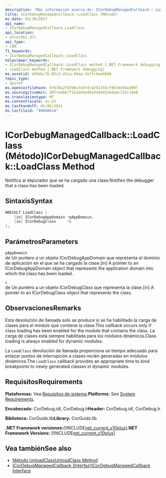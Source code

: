 ```yaml
---
description: 'Más información acerca de: ICorDebugManagedCallback:: LoadClass (método)'
title: ICorDebugManagedCallback::LoadClass (Método)
ms.date: 03/30/2017
api_name:
- ICorDebugManagedCallback.LoadClass
api_location:
- mscordbi.dll
api_type:
- COM
f1_keywords:
- ICorDebugManagedCallback::LoadClass
helpviewer_keywords:
- ICorDebugManagedCallback::LoadClass method [.NET Framework debugging]
- LoadClass method [.NET Framework debugging]
ms.assetid: e58dac7b-85c3-41ca-b9aa-3a7fc9ae6680
topic_type:
- apiref
ms.openlocfilehash: 6f670a2f0798c7edfdc4292334cf9534e59a3007
ms.sourcegitcommit: ddf7edb67715a5b9a45e3dd44536dabc153c1de0
ms.translationtype: MT
ms.contentlocale: es-ES
ms.lasthandoff: 02/06/2021
ms.locfileid: "99660614"
---
```

# <a name="icordebugmanagedcallbackloadclass-method"></a><span data-ttu-id="c2b93-103">ICorDebugManagedCallback::LoadClass (Método)</span><span class="sxs-lookup"><span data-stu-id="c2b93-103">ICorDebugManagedCallback::LoadClass Method</span></span>

<span data-ttu-id="c2b93-104">Notifica al depurador que se ha cargado una clase.</span><span class="sxs-lookup"><span data-stu-id="c2b93-104">Notifies the debugger that a class has been loaded.</span></span>  
  
## <a name="syntax"></a><span data-ttu-id="c2b93-105">Sintaxis</span><span class="sxs-lookup"><span data-stu-id="c2b93-105">Syntax</span></span>  
  
```cpp  
HRESULT LoadClass (  
    [in] ICorDebugAppDomain *pAppDomain,  
    [in] ICorDebugClass     *c  
);  
```  
  
## <a name="parameters"></a><span data-ttu-id="c2b93-106">Parámetros</span><span class="sxs-lookup"><span data-stu-id="c2b93-106">Parameters</span></span>  

 `pAppDomain`  
 <span data-ttu-id="c2b93-107">de Un puntero a un objeto ICorDebugAppDomain que representa el dominio de aplicación en el que se ha cargado la clase.</span><span class="sxs-lookup"><span data-stu-id="c2b93-107">[in] A pointer to an ICorDebugAppDomain object that represents the application domain into which the class has been loaded.</span></span>  
  
 `c`  
 <span data-ttu-id="c2b93-108">de Un puntero a un objeto ICorDebugClass que representa la clase.</span><span class="sxs-lookup"><span data-stu-id="c2b93-108">[in] A pointer to an ICorDebugClass object that represents the class.</span></span>  
  
## <a name="remarks"></a><span data-ttu-id="c2b93-109">Observaciones</span><span class="sxs-lookup"><span data-stu-id="c2b93-109">Remarks</span></span>  

 <span data-ttu-id="c2b93-110">Esta devolución de llamada solo se produce si se ha habilitado la carga de clases para el módulo que contiene la clase.</span><span class="sxs-lookup"><span data-stu-id="c2b93-110">This callback occurs only if class loading has been enabled for the module that contains the class.</span></span> <span data-ttu-id="c2b93-111">La carga de clases está siempre habilitada para los módulos dinámicos.</span><span class="sxs-lookup"><span data-stu-id="c2b93-111">Class loading is always enabled for dynamic modules.</span></span>  
  
 <span data-ttu-id="c2b93-112">La `LoadClass` devolución de llamada proporciona un tiempo adecuado para enlazar puntos de interrupción a clases recién generadas en módulos dinámicos.</span><span class="sxs-lookup"><span data-stu-id="c2b93-112">The `LoadClass` callback provides an appropriate time to bind breakpoints to newly generated classes in dynamic modules.</span></span>  
  
## <a name="requirements"></a><span data-ttu-id="c2b93-113">Requisitos</span><span class="sxs-lookup"><span data-stu-id="c2b93-113">Requirements</span></span>  

 <span data-ttu-id="c2b93-114">**Plataformas:** Vea [Requisitos de sistema](../../get-started/system-requirements.md).</span><span class="sxs-lookup"><span data-stu-id="c2b93-114">**Platforms:** See [System Requirements](../../get-started/system-requirements.md).</span></span>  
  
 <span data-ttu-id="c2b93-115">**Encabezado:** CorDebug.idl, CorDebug.h</span><span class="sxs-lookup"><span data-stu-id="c2b93-115">**Header:** CorDebug.idl, CorDebug.h</span></span>  
  
 <span data-ttu-id="c2b93-116">**Biblioteca:** CorGuids.lib</span><span class="sxs-lookup"><span data-stu-id="c2b93-116">**Library:** CorGuids.lib</span></span>  
  
 <span data-ttu-id="c2b93-117">**.NET Framework versiones:**[!INCLUDE[net_current_v10plus](../../../../includes/net-current-v10plus-md.md)]</span><span class="sxs-lookup"><span data-stu-id="c2b93-117">**.NET Framework Versions:** [!INCLUDE[net_current_v10plus](../../../../includes/net-current-v10plus-md.md)]</span></span>  
  
## <a name="see-also"></a><span data-ttu-id="c2b93-118">Vea también</span><span class="sxs-lookup"><span data-stu-id="c2b93-118">See also</span></span>

- [<span data-ttu-id="c2b93-119">Método UnloadClass</span><span class="sxs-lookup"><span data-stu-id="c2b93-119">UnloadClass Method</span></span>](icordebugmanagedcallback-unloadclass-method.md)
- [<span data-ttu-id="c2b93-120">ICorDebugManagedCallback (Interfaz)</span><span class="sxs-lookup"><span data-stu-id="c2b93-120">ICorDebugManagedCallback Interface</span></span>](icordebugmanagedcallback-interface.md)
